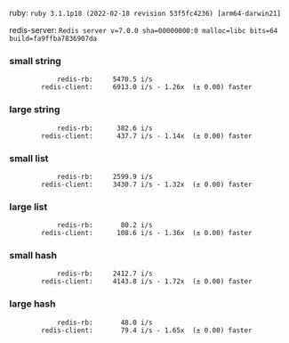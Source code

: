 ruby: `ruby 3.1.1p18 (2022-02-18 revision 53f5fc4236) [arm64-darwin21]`

redis-server: `Redis server v=7.0.0 sha=00000000:0 malloc=libc bits=64 build=fa9ffba7836907da`


### small string

```
            redis-rb:     5470.5 i/s
        redis-client:     6913.0 i/s - 1.26x  (± 0.00) faster

```

### large string

```
            redis-rb:      382.6 i/s
        redis-client:      437.7 i/s - 1.14x  (± 0.00) faster

```

### small list

```
            redis-rb:     2599.9 i/s
        redis-client:     3430.7 i/s - 1.32x  (± 0.00) faster

```

### large list

```
            redis-rb:       80.2 i/s
        redis-client:      108.6 i/s - 1.36x  (± 0.00) faster

```

### small hash

```
            redis-rb:     2412.7 i/s
        redis-client:     4143.8 i/s - 1.72x  (± 0.00) faster

```

### large hash

```
            redis-rb:       48.0 i/s
        redis-client:       79.4 i/s - 1.65x  (± 0.00) faster

```


